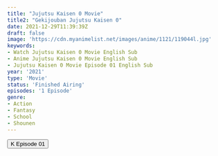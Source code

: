 ```yaml
---
title: "Jujutsu Kaisen 0 Movie"
title2: "Gekijouban Jujutsu Kaisen 0"
date: 2021-12-29T11:39:39Z
draft: false
image: 'https://cdn.myanimelist.net/images/anime/1121/119044l.jpg'
keywords:
- Watch Jujutsu Kaisen 0 Movie English Sub
- Anime Jujutsu Kaisen 0 Movie English Sub
- Jujutsu Kaisen 0 Movie Episode 01 English Sub
year: '2021'
type: 'Movie'
status: 'Finished Airing'
episodes: '1 Episode'
genre:
- Action
- Fantasy
- School
- Shounen
---
```


<div class="d-g gg-5 ai-c">
<button onclick="window.open('?kwf=JujutsuKaisen0/Jujutsu Kaisen 0 The Movie','_blank')">K Episode 01</button>
</div>